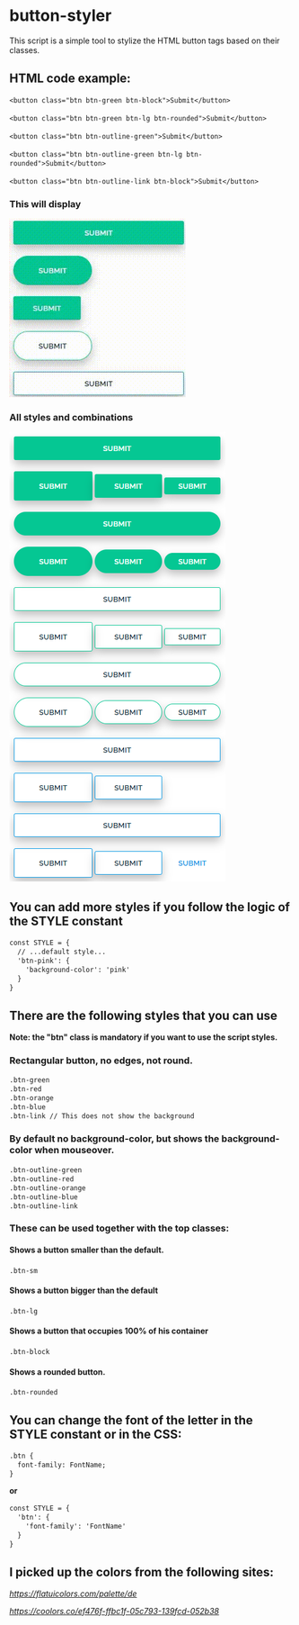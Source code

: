 # button-styler

This script is a simple tool to stylize the HTML button tags based on their classes.

## HTML code example:

```
<button class="btn btn-green btn-block">Submit</button>

<button class="btn btn-green btn-lg btn-rounded">Submit</button>

<button class="btn btn-outline-green">Submit</button>

<button class="btn btn-outline-green btn-lg btn-rounded">Submit</button>

<button class="btn btn-outline-link btn-block">Submit</button>
```

### This will display
![Example](example.gif)

### All styles and combinations
![Styles and combinations](example.png)

## You can add more styles if you follow the logic of the STYLE constant

```
const STYLE = {
  // ...default style...
  'btn-pink': {
    'background-color': 'pink'
  }
}
```

## There are the following styles that you can use
**Note: the "btn" class is mandatory if you want to use the script styles.**
### Rectangular button, no edges, not round.
```
.btn-green
.btn-red
.btn-orange
.btn-blue
.btn-link // This does not show the background
```
### By default no background-color, but shows the background-color when mouseover.
```
.btn-outline-green
.btn-outline-red
.btn-outline-orange
.btn-outline-blue
.btn-outline-link
```
### These can be used together with the top classes:

#### Shows a button smaller than the default.
`.btn-sm`
#### Shows a button bigger than the default
`.btn-lg`
#### Shows a button that occupies 100% of his container
`.btn-block`
#### Shows a rounded button.
`.btn-rounded`
## You can change the font of the letter in the STYLE constant or in the CSS:
```
.btn {
  font-family: FontName;
}
```
**or**
```
const STYLE = {
  'btn': {
    'font-family': 'FontName'
  }
}
```
## I picked up the colors from the following sites:

_https://flatuicolors.com/palette/de_

_https://coolors.co/ef476f-ffbc1f-05c793-139fcd-052b38_
